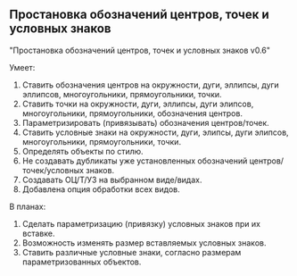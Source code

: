 ## Простановка обозначений центров, точек и условных знаков

"Простановка обозначений центров, точек и условных знаков v0.6"

Умеет:
1. Ставить обозначения центров на окружности, дуги, эллипсы, дуги эллипсов, многоугольники, прямоугольники, точки.
2. Ставить точки на окружности, дуги, эллипсы, дуги элипсов, многоугольники, прямоугольники, обозначения центров.
3. Параметризировать (привязывать) обозначения центров/точек.
4. Ставить условные знаки на окружности, дуги, элипсы, дуги элипсов, многоугольники, прямоугольники, точки.
5. Определять объекты по стилю.
6. Не создавать дубликаты уже установленных обозначений центров/точек/условных знаков.
7. Создавать ОЦ/Т/УЗ на выбранном виде/видах.
8. Добавлена опция обработки всех видов.

В планах:
1. Сделать параметризацию (привязку) условных знаков при их вставке.
2. Возможность изменять размер вставляемых условных знаков.
3. Ставить различные условные знаки, согласно размерам параметризованных объектов.